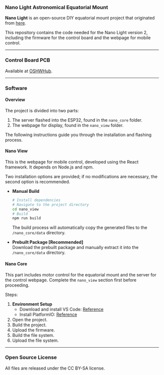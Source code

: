 ### Nano Light Astronomical Equatorial Mount

**Nano Light** is an open-source DIY equatorial mount project that originated from [here](https://www.bilibili.com/video/BV1gi4y1R7HK?spm_id_from=333.337.search-card.all.click).

This repository contains the code needed for the Nano Light version 2, including the firmware for the control board and the webpage for mobile control.

---

### Control Board PCB

Available at [OSHWHub](https://oshwhub.com/Flanker-E/Nano-Light-xing-ye-chi-dao-yi#P1).

---

### Software

#### Overview

The project is divided into two parts:
1. The server flashed into the ESP32, found in the `nano_core` folder.
2. The webpage for display, found in the `nano_view` folder.

The following instructions guide you through the installation and flashing process.

#### Nano View

This is the webpage for mobile control, developed using the React framework. It depends on Node.js and npm.

Two installation options are provided; if no modifications are necessary, the second option is recommended.

- **Manual Build**
    ```bash
    # Install dependencies
    # Navigate to the project directory
    cd nano_view
    # Build
    npm run build
    ```
    The build process will automatically copy the generated files to the `/nano_core/data` directory.
  
- **Prebuilt Package [Recommended]**  
    Download the prebuilt package and manually extract it into the `/nano_core/data` directory.

#### Nano Core

This part includes motor control for the equatorial mount and the server for the control webpage. Complete the `nano_view` section first before proceeding.

Steps:
1. **Environment Setup**
    - Download and install VS Code: [Reference](https://code.visualstudio.com/)
    - Install PlatformIO: [Reference](https://platformio.org/install/ide?install=vscode)
2. Open the project.
3. Build the project.
4. Upload the firmware.
5. Build the file system.
6. Upload the file system.

---

### Open Source License

All files are released under the CC BY-SA license.